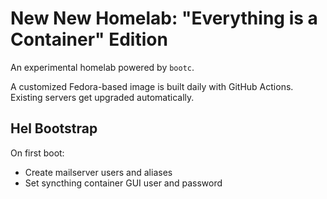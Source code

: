 # New New Homelab: "Everything is a Container" Edition

An experimental homelab powered by `bootc`.

A customized Fedora-based image is built daily with GitHub Actions.
Existing servers get upgraded automatically.

## Hel Bootstrap

On first boot:

- Create mailserver users and aliases
- Set syncthing container GUI user and password